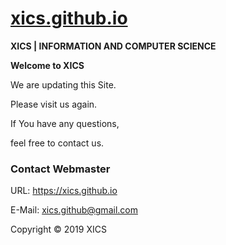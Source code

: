# [xics.github.io](https://xics.github.io/)
**XICS | INFORMATION AND COMPUTER SCIENCE**

**Welcome to XICS**

We are updating this Site.

Please visit us again.

If You have any questions,

feel free to contact us.

### Contact Webmaster
URL: https://xics.github.io

E-Mail: <xics.github@gmail.com>

Copyright © 2019 XICS
